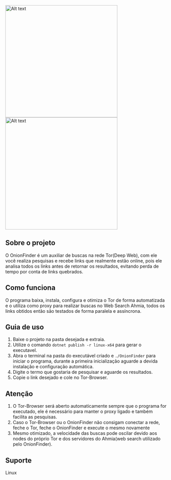 <img
  src="https://user-images.githubusercontent.com/59628368/197887817-0562d295-b7e7-4ce6-a61b-0a524a18bf85.png"
  alt="Alt text"
  title="Optional title"
  style="display: inline-block; margin: 0 auto; width: 350px">
<img
  src="https://user-images.githubusercontent.com/59628368/197893103-8cd20793-097b-4400-aa46-92707de0f641.png"
  alt="Alt text"
  title="Optional title"
  style="display: inline-block; margin: 0 auto; width: 350px">
## Sobre o projeto
O OnionFinder é um auxiliar de buscas na rede Tor(Deep Web), com ele você realiza pesquisas e recebe links que realmente estão online, pois ele analisa todos os links antes de retornar os resultados, evitando perda de tempo por conta de links quebrados.
## Como funciona
O programa baixa, instala, configura e otimiza o Tor de forma automatizada e o utiliza como proxy para realizar buscas no Web Search Ahmia, todos os links obtidos então são testados de forma paralela e assíncrona.
## Guia de uso
1. Baixe o projeto na pasta desejada e extraia.
2. Utilize o comando `dotnet publish -r linux-x64` para gerar o executavel.
3. Abra o terminal na pasta do executável criado e `./OnionFinder` para iniciar o programa, durante a primeira inicialização aguarde a devida instalação e configuração automática.
4. Digite o termo que gostaria de pesquisar e aguarde os resultados.
5. Copie o link desejado e cole no Tor-Browser.
## Atenção
1. O Tor-Browser será aberto automaticamente sempre que o programa for executado, ele é necessário para manter o proxy ligado e também facilita as pesquisas.
2. Caso o Tor-Browser ou o OnionFinder não consigam conectar a rede, feche o Tor, feche o OnionFinder e execute o mesmo novamente
3. Mesmo otimizado, a velocidade das buscas pode oscilar devido aos nodes do próprio Tor e dos servidores do Ahmia(web search utilizado pelo OnionFinder).
## Suporte
Linux
